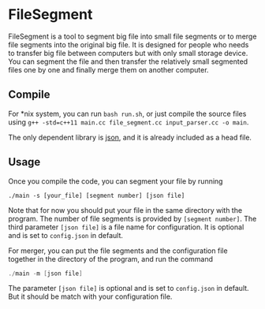 # FileSegment

FileSegment is a tool to segment big file into small file segments or to merge file segments into the original big file. It is designed for people who needs to transfer big file between computers but with only small storage device. You can segment the file and then transfer the relatively small segmented files one by one and finally merge them on another computer.

## Compile

For *nix system, you can run `bash run.sh`, or just compile the source files using `g++ -std=c++11 main.cc file_segment.cc input_parser.cc -o main`.

The only dependent library is [json](https://github.com/nlohmann/json), and it is already included as a head file.

## Usage

Once you compile the code, you can segment your file by running 

```./main -s [your_file] [segment number] [json file] ``` 

 Note that for now you should put your file in the same directory with the program. The number of file segments is provided by `[segment number]`. The third parameter `[json file]` is a file name for configuration. It is optional and is set to `config.json` in default.

For merger, you can put the file segments and the configuration file together in the directory of the program, and run the command

```c++
./main -m [json file]
```

The parameter `[json file]` is optional and is set to `config.json` in default. But it should be match with your configuration file.









